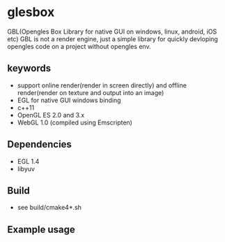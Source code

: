 glesbox
====

 GBL(Opengles Box Library for native GUI on windows, linux, android, iOS etc)
 GBL is not a render engine, just a simple library for quickly devloping opengles code on a project without opengles env.

## keywords
 - support online render(render in screen directly) and offline render(render on texture and output into an image)
 - EGL for native GUI windows binding
 - c++11
 - OpenGL ES 2.0 and 3.x
 - WebGL 1.0 (compiled using Emscripten)

## Dependencies
 - EGL 1.4
 - libyuv 

## Build
 - see build/cmake4*.sh

## Example usage
    


